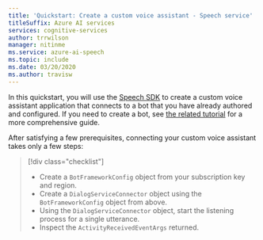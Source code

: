 ```yaml
---
title: 'Quickstart: Create a custom voice assistant - Speech service'
titleSuffix: Azure AI services
services: cognitive-services
author: trrwilson
manager: nitinme
ms.service: azure-ai-speech
ms.topic: include
ms.date: 03/20/2020
ms.author: travisw
---
```


In this quickstart, you will use the [Speech SDK](~/articles/ai-services/speech-service/speech-sdk.md) to create a custom voice assistant application that connects to a bot that you have already authored and configured. If you need to create a bot, see [the related tutorial](~/articles/ai-services/speech-service/tutorial-voice-enable-your-bot-speech-sdk.md) for a more comprehensive guide.

After satisfying a few prerequisites, connecting your custom voice assistant takes only a few steps:
> [!div class="checklist"]
> * Create a `BotFrameworkConfig` object from your subscription key and region.
> * Create a `DialogServiceConnector` object using the `BotFrameworkConfig` object from above.
> * Using the `DialogServiceConnector` object, start the listening process for a single utterance.
> * Inspect the `ActivityReceivedEventArgs` returned.
